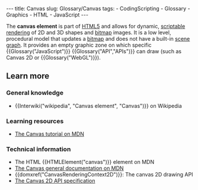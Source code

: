--- title: Canvas slug: Glossary/Canvas tags: - CodingScripting - Glossary - Graphics - HTML - JavaScript ---

<span class="seoSummary">The **canvas element** is part of [HTML5](https://en.wikipedia.org/wiki/HTML5) and allows for dynamic, [scriptable](https://en.wikipedia.org/wiki/Scripting_language "Scripting language") [rendering](https://en.wikipedia.org/wiki/Rendering_(computer_graphics) "Rendering (computer graphics)") of 2D and 3D shapes and [bitmap](https://en.wikipedia.org/wiki/Bitmap) images.</span> It is a low level, procedural model that updates a [bitmap](https://en.wikipedia.org/wiki/Bitmap) and does not have a built-in [scene graph](https://en.wikipedia.org/wiki/Scene_graph "Scene graph"). It provides an empty graphic zone on which specific {{Glossary("JavaScript")}} {{Glossary("API","APIs")}} can draw (such as Canvas 2D or {{Glossary("WebGL")}}).

Learn more
----------

### General knowledge

-   {{Interwiki("wikipedia", "Canvas element", "Canvas")}} on Wikipedia

### Learning resources

-   [The Canvas tutorial on MDN](/en-US/docs/Web/API/Canvas_API/Tutorial)

### Technical information

-   The HTML {{HTMLElement("canvas")}} element on MDN
-   [The Canvas general documentation on MDN](/en-US/docs/Web/API/Canvas_API)
-   {{domxref("CanvasRenderingContext2D")}}: The canvas 2D drawing API
-   [The Canvas 2D API specification](https://www.w3.org/TR/2dcontext/)
